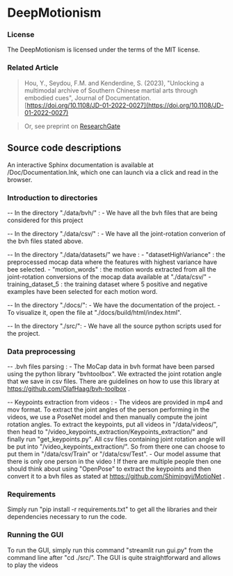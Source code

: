 # DeepMotionism

### License
The DeepMotionism is licensed under the terms of the MIT license.

### Related Article

> Hou, Y., Seydou, F.M. and Kenderdine, S. (2023), "Unlocking a multimodal archive of Southern Chinese martial arts through embodied cues", Journal of Documentation. [https://doi.org/10.1108/JD-01-2022-0027](https://doi.org/10.1108/JD-01-2022-0027) 

> Or, see preprint on [ResearchGate](https://www.researchgate.net/publication/370497096_Unlocking_a_multimodal_archive_of_Southern_Chinese_martial_arts_through_embodied_cues)


## Source code descriptions 

An interactive Sphinx documentation is available at /Doc/Documentation.lnk, which one can launch via a click and read in the browser.


### Introduction to directories

-- In the directory "./data/bvh/" : 
	- We have all the bvh files that are being considered for this project

-- In the directory "./data/csv/" : 
	-  We have all the joint-rotation converion of the bvh files stated above.

-- In the directory "./data/datasets/" we have : 
	- "datasetHighVariance" : the preprocessed mocap data where the features with highest variance have bee selected.
	- "motion_words" : the motion words extracted from all the joint-rotation conversions of the mocap data available at "./data/csv/"
	- training_dataset_5 : the training dataset where 5 positive and negative examples have been selected for each motion word.

-- In the directory "./docs/":
	- We have the documentation of the project.
	- To visualize it, open the file at "./docs/build/html/index.html".

-- In the directory "./src/":
	- We have all the source python scripts used for the project.
	

### Data preprocessing

-- .bvh files parsing :
    - The MoCap data in bvh format have been parsed using the python library "bvhtoolbox". We extracted the joint rotation angle that we save in csv files.
      There are guidelines on how to use this library at https://github.com/OlafHaag/bvh-toolbox .

-- Keypoints extraction from videos :
    - The videos are provided in mp4 and mov format. To extract the joint angles of the person performing in the videos, we use a PoseNet model and then manually compute the joint rotation angles.
      To extract the keypoints, put all videos in "/data/videos/", then head to "/video_keypoints_extraction/Keypoints_extraction/" and finally run "get_keypoints.py". 
      All csv files containing joint rotation angle will be put into "/video_keypoints_extraction/". So from there one can choose to put them in "/data/csv/Train" or "/data/csv/Test".
    - Our model assume that there is only one person in the video ! If there are multiple people then one should think about using "OpenPose" to extract the keypoints and then convert it to a bvh files as stated at https://github.com/Shimingyi/MotioNet .
    
    
### Requirements
Simply run "pip install -r requirements.txt" to get all the libraries and their dependencies necessary to run the code.


### Running the GUI
To run the GUI, simply run this command "streamlit run gui.py" from the command line after "cd ./src/".
The GUI is quite straightforward and allows to play the videos

